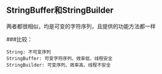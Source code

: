 ## StringBuffer和StringBuilder

两者都很相似，均是可变的字符序列，且提供的功能方法都一样

###比较：
    
    String: 不可变序列
    StringBuffer: 可变字符序列、效率低、线程安全
    StringBuilder: 可变序列、效率高、线程不安全
  
